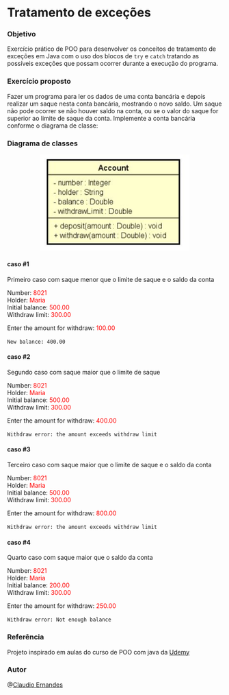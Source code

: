 # Tratamento de exceções

### Objetivo
Exercício prático de POO para desenvolver os conceitos de tratamento de exceções em Java com o uso dos blocos de ```try``` e ```catch``` tratando as possíveis exceções que possam ocorrer durante a execução do programa.

### Exercício proposto
Fazer um programa para ler os dados de uma conta bancária e depois realizar um saque nesta conta bancária, mostrando o novo saldo. 
Um saque não pode ocorrer se não houver saldo na conta, ou se o valor do saque for superior ao limite de
saque da conta. Implemente a conta bancária conforme o diagrama de classe:

### Diagrama de classes
<p align="center">
  <img src="https://raw.githubusercontent.com/cernandes/exceptions-try-catch-java/master/assets/img/class-diagram.jpg" width="350" title="hover text" alt="class diagram">
</p>

#### caso #1
<p>Primeiro caso com saque menor que o limite de saque e o saldo da conta</p>

Number: <span style="color: red">8021</span><br>
Holder: <span style="color: red">Maria</span><br>
Initial balance: <span style="color: red">500.00</span><br>
Withdraw limit: <span style="color: red">300.00</span><br>

Enter the amount for withdraw: <span style="color: red">100.00</span><br>

```New balance: 400.00```

#### caso #2
<p>Segundo caso com saque maior que o limite de saque</p>

Number: <span style="color: red">8021</span><br>
Holder: <span style="color: red">Maria</span><br>
Initial balance: <span style="color: red">500.00</span><br>
Withdraw limit: <span style="color: red">300.00</span><br>

Enter the amount for withdraw: <span style="color: red">400.00</span><br>

```Withdraw error: the amount exceeds withdraw limit```

#### caso #3
<p>Terceiro caso com saque maior que o limite de saque e o saldo da conta</p>

Number: <span style="color: red">8021</span><br>
Holder: <span style="color: red">Maria</span><br>
Initial balance: <span style="color: red">500.00</span><br>
Withdraw limit: <span style="color: red">300.00</span><br>

Enter the amount for withdraw: <span style="color: red">800.00</span><br>

```Withdraw error: the amount exceeds withdraw limit```

#### caso #4
<p>Quarto caso com saque maior que o saldo da conta</p>

Number: <span style="color: red">8021</span><br>
Holder: <span style="color: red">Maria</span><br>
Initial balance: <span style="color: red">200.00</span><br>
Withdraw limit: <span style="color: red">300.00</span><br>

Enter the amount for withdraw: <span style="color: red">250.00</span><br>

```Withdraw error: Not enough balance```

### Referência
Projeto inspirado em aulas do curso de POO com java da [Udemy](https://www.udemy.com/course/java-curso-completo) 

### Autor 
@[Claudio Ernandes](https://github.com/cernandes)
